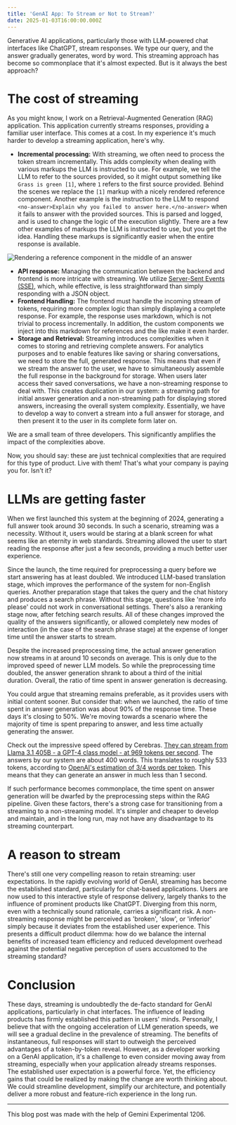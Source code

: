 ```yaml
---
title: 'GenAI App: To Stream or Not to Stream?'
date: 2025-01-03T16:00:00.000Z
---
```


Generative AI applications, particularly those with LLM-powered chat interfaces like ChatGPT, stream responses. We type our query, and the answer gradually generates, word by word. This streaming approach has become so commonplace that it's almost expected. But is it always the best approach?

# The cost of streaming

As you might know, I work on a Retrieval-Augmented Generation (RAG) application. This application currently streams responses, providing a familiar user interface. This comes at a cost. In my experience it's much harder to develop a streaming application, here's why.

- **Incremental processing:** With streaming, we often need to process the token stream incrementally. This adds complexity when dealing with various markups the LLM is instructed to use. For example, we tell the LLM to refer to the sources provided, so it might output something like `Grass is green [1]`, where `1` refers to the first source provided. Behind the scenes we replace the `[1]` markup with a nicely rendered reference component. Another example is the instruction to the LLM to respond `<no-answer>Explain why you failed to answer here.</no-answer>` when it fails to answer with the provided sources. This is parsed and logged, and is used to change the logic of the execution slightly. There are a few other examples of markups the LLM is instructed to use, but you get the idea. Handling these markups is significantly easier when the entire response is available.

![Rendering a reference component in the middle of an answer]({static}/images/blog/leap_reference.webp)

- **API response:** Managing the communication between the backend and frontend is more intricate with streaming. We utilize [Server-Sent Events (SSE)](https://developer.mozilla.org/en-US/docs/Web/API/Server-sent_events), which, while effective, is less straightforward than simply responding with a JSON object.
- **Frontend Handling:** The frontend must handle the incoming stream of tokens, requiring more complex logic than simply displaying a complete response. For example, the response uses markdown, which is not trivial to process incrementally. In addition, the custom components we inject into this markdown for references and the like make it even harder.
- **Storage and Retrieval:** Streaming introduces complexities when it comes to storing and retrieving complete answers. For analytics purposes and to enable features like saving or sharing conversations, we need to store the full, generated response. This means that even if we stream the answer to the user, we have to simultaneously assemble the full response in the background for storage. When users later access their saved conversations, we have a non-streaming response to deal with. This creates duplication in our system: a streaming path for initial answer generation and a non-streaming path for displaying stored answers, increasing the overall system complexity. Essentially, we have to develop a way to convert a stream into a full answer for storage, and then present it to the user in its complete form later on.

We are a small team of three developers. This significantly amplifies the impact of the complexities above.

Now, you should say: these are just technical complexities that are required for this type of product. Live with them! That's what your company is paying you for. Isn't it?

# LLMs are getting faster

When we first launched this system at the beginning of 2024, generating a full answer took around 30 seconds. In such a scenario, streaming was a necessity. Without it, users would be staring at a blank screen for what seems like an eternity in web standards. Streaming allowed the user to start reading the response after just a few seconds, providing a much better user experience.

Since the launch, the time required for preprocessing a query before we start answering has at least doubled. We introduced LLM-based translation stage, which improves the performance of the system for non-English queries. Another preparation stage that takes the query and the chat history and produces a search phrase. Without this stage, questions like 'more info please' could not work in conversational settings. There's also a reranking stage now, after fetching search results. All of these changes improved the quality of the answers significantly, or allowed completely new modes of interaction (in the case of the search phrase stage) at the expense of longer time until the answer starts to stream.

Despite the increased preprocessing time, the actual answer generation now streams in at around 10 seconds on average. This is only due to the improved speed of newer LLM models. So while the preprocessing time doubled, the answer generation shrank to about a third of the initial duration. Overall, the ratio of time spent in answer generation is decreasing.

You could argue that streaming remains preferable, as it provides users with initial content sooner. But consider that: when we launched, the ratio of time spent in answer generation was about 90% of the response time. These days it's closing to 50%. We're moving towards a scenario where the majority of time is spent preparing to answer, and less time actually generating the answer.

Check out the impressive speed offered by Cerebras. [They can stream from Llama 3.1 405B - a GPT-4 class model - at 969 tokens per second](https://cerebras.ai/blog/llama-405b-inference). The answers by our system are about 400 words. This translates to roughly 533 tokens, according to [OpenAI's estimation of 3/4 words per token](https://help.openai.com/en/articles/4936856-what-are-tokens-and-how-to-count-them). This means that they can generate an answer in much less than 1 second.

If such performance becomes commonplace, the time spent on answer generation will be dwarfed by the preprocessing steps within the RAG pipeline. Given these factors, there's a strong case for transitioning from a streaming to a non-streaming model. It's simpler and cheaper to develop and maintain, and in the long run, may not have any disadvantage to its streaming counterpart.

# A reason to stream

There's still one very compelling reason to retain streaming: user expectations. In the rapidly evolving world of GenAI, streaming has become the established standard, particularly for chat-based applications. Users are now used to this interactive style of response delivery, largely thanks to the influence of prominent products like ChatGPT. Diverging from this norm, even with a technically sound rationale, carries a significant risk. A non-streaming response might be perceived as 'broken', 'slow', or 'inferior' simply because it deviates from the established user experience. This presents a difficult product dilemma: how do we balance the internal benefits of increased team efficiency and reduced development overhead against the potential negative perception of users accustomed to the streaming standard?

# Conclusion

These days, streaming is undoubtedly the de-facto standard for GenAI applications, particularly in chat interfaces. The influence of leading products has firmly established this pattern in users' minds. Personally, I believe that with the ongoing acceleration of LLM generation speeds, we will see a gradual decline in the prevalence of streaming. The benefits of instantaneous, full responses will start to outweigh the perceived advantages of a token-by-token reveal. However, as a developer working on a GenAI application, it's a challenge to even consider moving away from streaming, especially when your application already streams responses. The established user expectation is a powerful force. Yet, the efficiency gains that could be realized by making the change are worth thinking about. We could streamline development, simplify our architecture, and potentially deliver a more robust and feature-rich experience in the long run.

---

This blog post was made with the help of Gemini Experimental 1206.
